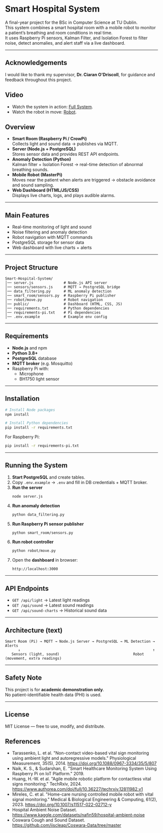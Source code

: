 # Smart Hospital System

A final-year project for the BSc in Computer Science at TU Dublin.  
This system combines a smart hospital room with a mobile robot to monitor a patient’s breathing and room conditions in real time.  
It uses Raspberry Pi sensors, Kalman Filter, and Isolation Forest to filter noise, detect anomalies, and alert staff via a live dashboard.

---

## Acknowledgements
I would like to thank my supervisor, **Dr. Ciaran O'Driscoll**, for guidance and feedback throughout this project.



## Video
- Watch the system in action: [Full System](https://youtu.be/rUh_WAEogOs).
- Watch the robot in move:     [Robot](https://youtu.be/J6L9eNOmw_o).

## Overview
- **Smart Room (Raspberry Pi / CrowPi)**  
  Collects light and sound data → publishes via MQTT.
- **Server (Node.js + PostgreSQL)**  
  Stores sensor data and provides REST API endpoints.
- **Anomaly Detection (Python)**  
  Kalman filter + Isolation Forest → real-time detection of abnormal breathing sounds.
- **Mobile Robot (MasterPi)**  
  Moves near the patient when alerts are triggered → obstacle avoidance and sound sampling.
- **Web Dashboard (HTML/JS/CSS)**  
  Displays live charts, logs, and plays audible alarms.

---

## Main Features
- Real-time monitoring of light and sound
- Noise filtering and anomaly detection
- Robot navigation with MQTT commands
- PostgreSQL storage for sensor data
- Web dashboard with live charts + alerts

---

## Project Structure
```
Smart-Hospital-System/
│── server.js              # Node.js API server
│── sensors/sensors.js     # MQTT → PostgreSQL bridge
│── data_filtering.py      # ML anomaly detection
│── smart_room/sensors.py  # Raspberry Pi publisher
│── robot/move.py          # Robot navigation
│── public/                # Dashboard (HTML, CSS, JS)
│── requirements.txt       # Python dependencies
│── requirements-pi.txt    # Pi dependencies
│── .env.example           # Example env config
```

---

## Requirements
- **Node.js** and npm
- **Python 3.8+**
- **PostgreSQL** database
- **MQTT broker** (e.g. Mosquitto)
- Raspberry Pi with:
  - Microphone  
  - BH1750 light sensor  

---

## Installation
```bash
# Install Node packages
npm install

# Install Python dependencies
pip install -r requirements.txt
```

For Raspberry Pi:
```bash
pip install -r requirements-pi.txt
```

---

## Running the System
1. **Start PostgreSQL** and create tables.  
2. Copy `.env.example` → `.env` and fill in DB credentials + MQTT broker.  
3. **Run the server**  
   ```bash
   node server.js
   ```
4. **Run anomaly detection**  
   ```bash
   python data_filtering.py
   ```
5. **Run Raspberry Pi sensor publisher**  
   ```bash
   python smart_room/sensors.py
   ```
6. **Run robot controller**  
   ```bash
   python robot/move.py
   ```
7. Open the **dashboard** in browser:  
   ```
   http://localhost:3000
   ```

---

## API Endpoints
- `GET /api/light` → Latest light readings  
- `GET /api/sound` → Latest sound readings  
- `GET /api/sound-charts` → Historical sound data  

---

## Architecture (text)
```
Smart Room (Pi) → MQTT → Node.js Server → PostgreSQL → ML Detection → Alerts
      ↓                                                             ↑
   Sensors (light, sound)                                  Robot (movement, extra readings)
```

---

## Safety Note
This project is for **academic demonstration only**.  
No patient-identifiable health data (PHI) is used.  

---

## License
MIT License — free to use, modify, and distribute.


## References
- Tarassenko, L. et al. "Non-contact video-based vital sign monitoring using ambient light and autoregressive models." Physiological Measurement, 35(5), 2014. https://doi.org/10.1088/0967-3334/35/5/807
- Naik, K. S., & Sudarshan, E. "Smart Healthcare Monitoring System Using Raspberry Pi on IoT Platform." 2019.
- Huang, H.-W. et al. "Agile mobile robotic platform for contactless vital signs monitoring." TechRxiv, 2024. https://www.authorea.com/doi/full/10.36227/techrxiv.12811982.v1
- Mireles, C. et al. "Home-care nursing controlled mobile robot with vital signal monitoring." Medical & Biological Engineering & Computing, 61(2), 2023. https://doi.org/10.1007/s11517-022-02712-y
- Hospital Ambient Noise Dataset. https://www.kaggle.com/datasets/nafin59/hospital-ambient-noise
- Coswara Cough and Sound Dataset. https://github.com/iiscleap/Coswara-Data/tree/master

